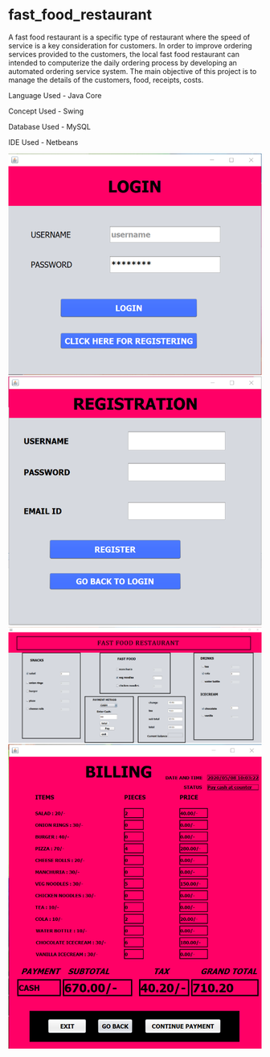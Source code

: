 # fast_food_restaurant
A fast food restaurant is a specific type of restaurant where the speed of service is a key consideration for customers. In order to improve ordering services provided to the  customers, the local fast food restaurant can intended to computerize the daily ordering process by developing an automated ordering service system. The main objective of this project is to manage the details of the customers, food, receipts, costs.

Language Used -  Java Core 

Concept Used - Swing

Database Used - MySQL

IDE Used - Netbeans

![](loginp.png)
![](registrationp.png)
![](menup.png)
![](bill.png)
